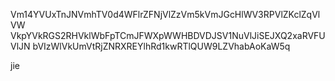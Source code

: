 Vm14YVUxTnJNVmhTV0d4WFlrZFNjVlZzVm5kVmJGcHlWV3RPVlZKclZqVlVW
VkpYVkRGS2RHVklWbFpTCmJFWXpWWHBDVDJSV1NuVlJiSEJXQ2xaRVFUVlJN
bVIzWlVkUmVtRjZNRXREYlhRd1kwRTlQUW9LZVhabAoKaW5q

jie